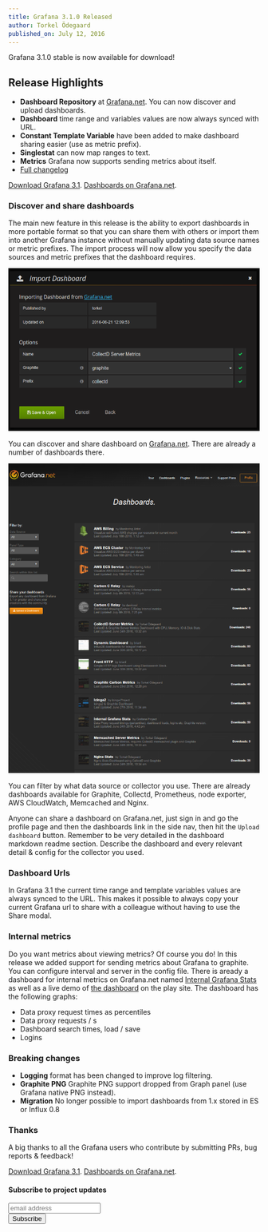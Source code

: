 ```yaml
---
title: Grafana 3.1.0 Released
author: Torkel Ödegaard
published_on: July 12, 2016
---
```


Grafana 3.1.0 stable is now available for download!

## Release Highlights

- **Dashboard Repository** at [Grafana.net](https://grafana.net). You can now discover and upload dashboards.
- **Dashboard** time range and variables values are now always synced with URL.
- **Constant Template Variable** have been added to make dashboard sharing easier (use as metric prefix).
- **Singlestat** can now map ranges to text.
- **Metrics** Grafana now supports sending metrics about itself.
- [Full changelog](https://github.com/grafana/grafana/blob/master/CHANGELOG.md)

<div class="text-center">
<a class="button secondary radius" href="/download">Download Grafana 3.1</a>.
<a class="button primary radius" href="https://grafana.net/dashboards" target="_blank">Dashboards on Grafana.net</a>.
</div>


### Discover and share dashboards

The main new feature in this release is the ability to export dashboards in more portable format so that
you can share them with others or import them into another Grafana instance without manually
updating data source names or metric prefixes. The import process will now allow you specify
the data sources and metric prefixes that the dashboard requires.

![](/assets/img/v31/import_step2.png)

You can discover and share dashboard on [Grafana.net](https://grafana.net). There are already
a number of dashboards there.

[![](/assets/img/blog/v3.1/gnet_dashboards.png)](https://grafana.net/dashboards)

You can filter by what data source or collector you use. There are already dashboards available for Graphite, Collectd, Prometheus, node exporter, AWS CloudWatch, Memcached and Nginx.

Anyone can share a dashboard on Grafana.net, just sign in and go the profile page and then
the dashboards link in the side nav, then hit the `Upload dashboard` button. Remember to be
very detailed in the dashboard markdown readme section. Describe the dashboard
and every relevant detail & config for the collector you used.

### Dashboard Urls
In Grafana 3.1 the current time range and template variables values are always synced to the URL. This makes it possible to always copy your current
Grafana url to share with a colleague without having to use the Share modal.

### Internal metrics
Do you want metrics about viewing metrics? Of course you do!
In this release we added support for sending metrics about Grafana to graphite.
You can configure interval and server in the config file. There is aready a
dashboard for internal metrics on Grafana.net named [Internal Grafana Stats](https://grafana.net/dashboards/55)
as well as a live demo of [the dashboard](http://play.grafana.org/dashboard/db/internal-grafana-stats) on the play site.
The dashboard has the following graphs:

- Data proxy request times as percentiles
- Data proxy requests / s
- Dashboard search times, load / save
- Logins

### Breaking changes
- **Logging** format has been changed to improve log filtering.
- **Graphite PNG** Graphite PNG support dropped from Graph panel (use Grafana native PNG instead).
- **Migration** No longer possible to import dashboards from 1.x stored in ES or Influx 0.8

### Thanks
A big thanks to all the Grafana users who contribute by submitting PRs, bug reports & feedback!

<div class="text-center">
<a class="button secondary radius" href="/download">Download Grafana 3.1</a>.
<a class="button primary radius" href="https://grafana.net/dashboards" target="_blank">Dashboards on Grafana.net</a>.
</div>

#### Subscribe to project updates
<section class="newsletter">
  <form action="http://grafana.us8.list-manage.com/subscribe/post?u=2aeb5711db2aececc990be536&amp;id=5585d37ecc" method="post" id="mc-embedded-subscribe-form" name="mc-embedded-subscribe-form" class="validate" target="_blank">
    <row class="collapse">
      <div class="medium-10 columns">
        <input type="email" value="" name="EMAIL" class="email" id="mce-EMAIL" placeholder="email address">
      </div>
      <div class="medium-2 columns">
        <input type="submit" value="Subscribe" name="subscribe" id="mc-embedded-subscribe" class="button postfix">
      </div>
    </row>
  </form>
</section>

